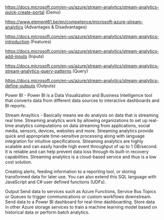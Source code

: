 https://docs.microsoft.com/en-us/azure/stream-analytics/stream-analytics-quick-create-portal (Demo)

https://www.element61.be/en/competence/microsoft-azure-stream-analytics (Advantages & Disadvantages)

https://docs.microsoft.com/en-us/azure/stream-analytics/stream-analytics-introduction (Features)

https://docs.microsoft.com/en-us/azure/stream-analytics/stream-analytics-add-inputs (Inputs)

https://docs.microsoft.com/en-us/azure/stream-analytics/stream-analytics-stream-analytics-query-patterns (Query)

https://docs.microsoft.com/en-us/azure/stream-analytics/stream-analytics-define-outputs (Outputs)


Power BI - 
Power BI is a Data Visualization and Business Intelligence tool that converts data from different data sources to interactive dashboards and BI reports.


Stream Anayltics - 
Basically means we do analysis on data that is streaming real time.
Streaming analytics work by allowing organizations to set up real-time analytics computations on data streaming from applications, social media, sensors, devices, websites and more.
Streaming analytics provide quick and appropriate time-sensitive processing along with language integration for intuitive specifications.
Streaming analytics are highly scalable and can easily handle high event throughput of up to 1 GB/second.
It is reliable and can help prevent data loss through its built-in recovery capabilities.
Streaming analytics is a cloud-based service and thus is a low cost solution. 

 
Creating alerts, feeding information to a reporting tool, or storing transformed data for later use. 
You can also extend this SQL language with JavaScript and C# user defined functions (UDFs).
 
Output
Send data to services such as Azure Functions, Service Bus Topics or Queues to trigger communications or custom workflows downstream.
Send data to a Power BI dashboard for real-time dashboarding.
Store data in other Azure storage services to train a machine learning model based on historical data or perform batch analytics.
